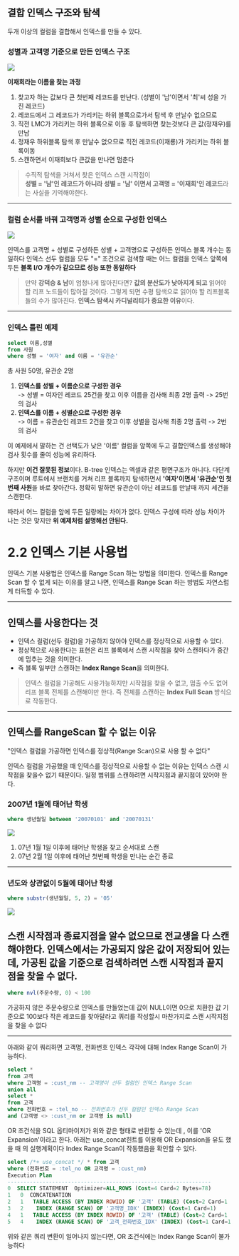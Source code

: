 ## 결합 인덱스 구조와 탐색

두개 이상의 컬럼을 결합해서 인덱스를 만들 수 있다.<br>

### 성별과 고객명 기준으로 만든 인덱스 구조
![](image/img2-5.png)

**이재희라는 이름을 찾는 과정**
1. 찾고자 하는 값보다 큰 첫번째 레코드를 만난다. (성별이 '남'이면서 '최'씨 성을 가진 레코드)
2. 레코드에서 그 레코드가 가리키는 하위 블록으로가서 탐색 후 만날수 없으므로
3. 직전 LMC가 가리키는 하위 블록으로 이동 후 탐색하면 찾는것보다 큰 값(정재우)를 만남
4. 정재우 하위블록 탐색 후 만날수 없으므로 직전 레코드(이재룡)가 가리키는 하위 블록이동
5. 스캔하면서 이재희보다 큰값을 만나면 멈춘다

> 수직적 탐색을 거쳐서 찾은 인덱스 스캔 시작점이  
> **성별 = '남'인 레코드가 아니라 성별 = '남' 이면서 고객명 = '이재희'인 레코드**라는 사실을 기억해야한다.

---

### 컬럼 순서를 바꿔 고객명과 성별 순으로 구성한 인덱스
![](image/img2-6.png)

인덱스를 고객명 + 성별로 구성하든 성별 + 고객명으로 구성하든 인덱스 블록 개수는 동일하다
인덱스 선두 컬럼을 모두 "=" 조건으로 검색할 때는 어느 컬럼을 인덱스 앞쪽에 두든 **블록 I/O 개수가 같으므로 성능 또한 동일하다**


> 만약 **강덕승 & 남**이 엄청나게 많아진다면? 
> **값의 분산도가 낮아지게 되고** 읽어야 할 리프 노드들이 많아질 것이다. 그렇게 되면 수평 탐색으로 읽어야 할 리프블록들의 수가 많아진다. **인덱스 탐색시 카디널리티가 중요한 이유**이다.
---
### 인덱스 틀린 예제
```sql
select 이름,성별
from 사원
where 성별 = '여자' and 이름 = '유관순'
```
총 사원 50명, 유관순 2명

1. **인덱스를 성별 + 이름순으로 구성한 경우** <br>
-> 성별 = 여자인 레코드 25건을 찾고 이후 이름을 검사해 최종 2명 출력 -> 25번의 검사
2. **인덱스를 이름 + 성별순으로 구성한 경우** <br>
   -> 이름 = 유관순인 레코드 2건을 찾고 이후 성별을 검사해 최종 2명 출력 -> 2번의 검사

이 예제에서 말하는 건 선택도가 낮은 '이름' 컬럼을 앞쪽에 두고 결합인덱스를 생성해야 검사 횟수를 줄여 성능에 유리하다. 

하지만 **이건 잘못된 정보**이다.
B-tree 인덱스는 엑셀과 같은 평면구조가 아니다. 다단계 구조이며 루트에서 브랜치를 거쳐 리프 블록까지 탐색하면서 **'여자'이면서 '유관순'인 첫 번째 사원**을 바로 찾아간다.
정확히 말하면 유관순이 아닌 레코드를 만날때 까지 세건을 스캔한다.

따라서 어느 컬럼을 앞에 두든 일량에는 차이가 없다. 인덱스 구성에 따라 성능 차이가 나는 것은 맞지만 **위 예제처럼 설명해선 안된다.**

# 2.2 인덱스 기본 사용법
인덱스 기본 사용법은 인덱스를 Range Scan 하는 방법을 의미한다. 인덱스를 Range Scan 할 수 없게 되는 이유를 알고 나면, 인덱스를 Range Scan 하는 방법도 자연스럽게 터득할 수 있다.

---
## 인덱스를 사용한다는 것
- 인덱스 컬럼(선두 컬럼)을 가공하지 않아야 인덱스를 정상적으로 사용할 수 있다.
- 정상적으로 사용한다는 표현은 리프 블록에서 스캔 시작점을 찾아 스캔하다가 중간에 멈추는 것을 의미한다.
- 즉 블록 일부만 스캔하는 **Index Range Scan**을 의미한다.

>인덱스 컬럼을 가공해도 사용가능하지만  시작점을 찾을 수 없고, 멈출 수도 없어 리프 블록 전체를 스캔해야만 한다.
즉 전체를 스캔하는 **Index Full Scan** 방식으로 작동한다.

---
## 인덱스를 RangeScan 할 수 없는 이유
"인덱스 컬럼을 가공하면 인덱스를 정상적(Range Scan)으로 사용 할 수 없다"

인덱스 컬럼을 가공했을 때 인덱스를 정상적으로 사용할 수 없는 이유는 인덱스 스캔 시작점을 찾을수 없기 때문이다.
일정 범위를 스캔하려면 시작지점과 끝지점이 있어야 한다.

### 2007년 1월에 태어난 학생
```sql
where 생년월일 between '20070101' and '20070131'
```


![](image/img2-10.png)
1. 07년 1월 1일 이후에 태어난 학생을 찾고 순서대로 스캔
2. 07년 2월 1일 이후에 태어난 첫번째 학생을 만나는 순간 종료
---
### 년도와 상관없이 5월에 태어난 학생
```sql
where substr(생년월일, 5, 2) = '05'
```

![](image/img2-11.png)

스캔 시작점과 종료지점을 알수 없으므로 전교생을 다 스캔해야한다.
인덱스에서는 가공되지 않은 값이 저장되어 있는데, 가공된 값을 기준으로 검색하려면
스캔 시작점과 끝지점을 찾을 수 없다.
---
```sql
where nvl(주문수량, 0) < 100
```
가공하지 않은 주문수량으로 인덱스를 만들었는데 값이 NULL이면 0으로 치환한 값 기준으로 100보다 작은 레코드를
찾아달라고 쿼리를 작성할시 마찬가지로 스캔 시작지점을 찾을 수 없다

---
아래와 같이 쿼리하면 고객명, 전화번호 인덱스 각각에 대해 Index Range Scan이 가능하다.

```sql
select *
from 고객
where 고객명 = :cust_nm -- 고객명이 선두 컬럼인 인덱스 Range Scan
union all
select *
from 고객
where 전화번호 = :tel_no -- 전화번호가 선두 컬럼인 인덱스 Range Scan
and (고객명 <> :cust_nm or 고객명 is null)
```

OR 조건식을  SQL 옵티마이저가 위와 같은 형태로 반환할 수 있는데 , 이를 'OR Expansion'이라고 한다.
아래는 use_concat힌트를 이용해  OR Expansion을 유도 했을 때 의 실행계획이다 
Index Range Scan이 작동했음을 확인할 수 있다.
```sql
select /*+ use_concat */ * from 고객
where (전화번호 = :tel_no OR 고객명 = :cust_nm)
Execution Plan   
----------------------------------------------------------------
0  SELECT STATEMENT  Optimizer=ALL_ROWS (Cost=4 Card=2 Bytes=78)
1   0  CONCATENATION
2   1   TABLE ACCESS (BY INDEX ROWID) OF '고객' (TABLE) (Cost=2 Card=1 ...)
3   2    INDEX (RANGE SCAN) OF '고객명_IDX' (INDEX) (Cost=1 Card=1)
4   1   TABLE ACCESS (BY INDEX ROWID) OF '고객' (TABLE) (Cost=2 Card=1 ...)
5   4    INDEX (RANGE SCAN) OF '고객_전화번호_IDX' (INDEX) (Cost=1 Card=1)
```
위와 같은 쿼리 변환이 일어나지 않는다면, OR 조건식에는 Index Range Scan이 불가능하다 



